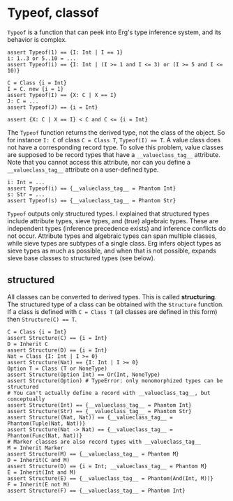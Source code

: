# Typeof, classof

`Typeof` is a function that can peek into Erg's type inference system, and its behavior is complex.

``` erg
assert Typeof(1) == {I: Int | I == 1}
i: 1..3 or 5..10 = ...
assert Typeof(i) == {I: Int | (I >= 1 and I <= 3) or (I >= 5 and I <= 10)}

C = Class {i = Int}
I = C. new {i = 1}
assert Typeof(I) == {X: C | X == I}
J: C = ...
assert Typeof(J) == {i = Int}

assert {X: C | X == I} < C and C <= {i = Int}
```

The `Typeof` function returns the derived type, not the class of the object.
So for instance `I: C` of class `C = Class T`, `Typeof(I) == T`.
A value class does not have a corresponding record type. To solve this problem, value classes are supposed to be record types that have a `__valueclass_tag__` attribute.
Note that you cannot access this attribute, nor can you define a `__valueclass_tag__` attribute on a user-defined type.

``` erg
i: Int = ...
assert Typeof(i) == {__valueclass_tag__ = Phantom Int}
s: Str = ...
assert Typeof(s) == {__valueclass_tag__ = Phantom Str}
```

`Typeof` outputs only structured types. I explained that structured types include attribute types, sieve types, and (true) algebraic types.
These are independent types (inference precedence exists) and inference conflicts do not occur.
Attribute types and algebraic types can span multiple classes, while sieve types are subtypes of a single class.
Erg infers object types as sieve types as much as possible, and when that is not possible, expands sieve base classes to structured types (see below).

## structured

All classes can be converted to derived types. This is called __structuring__. The structured type of a class can be obtained with the `Structure` function.
If a class is defined with `C = Class T` (all classes are defined in this form) then `Structure(C) == T`.

``` erg
C = Class {i = Int}
assert Structure(C) == {i = Int}
D = Inherit C
assert Structure(D) == {i = Int}
Nat = Class {I: Int | I >= 0}
assert Structure(Nat) == {I: Int | I >= 0}
Option T = Class (T or NoneType)
assert Structure(Option Int) == Or(Int, NoneType)
assert Structure(Option) # TypeError: only monomorphized types can be structured
# You can't actually define a record with __valueclass_tag__, but conceptually
assert Structure(Int) == {__valueclass_tag__ = Phantom Int}
assert Structure(Str) == {__valueclass_tag__ = Phantom Str}
assert Structure((Nat, Nat)) == {__valueclass_tag__ = Phantom(Tuple(Nat, Nat))}
assert Structure(Nat -> Nat) == {__valueclass_tag__ = Phantom(Func(Nat, Nat))}
# Marker classes are also record types with __valueclass_tag__
M = Inherit Marker
assert Structure(M) == {__valueclass_tag__ = Phantom M}
D = Inherit(C and M)
assert Structure(D) == {i = Int; __valueclass_tag__ = Phantom M}
E = Inherit(Int and M)
assert Structure(E) == {__valueclass_tag__ = Phantom(And(Int, M))}
F = Inherit(E not M)
assert Structure(F) == {__valueclass_tag__ = Phantom Int}
```